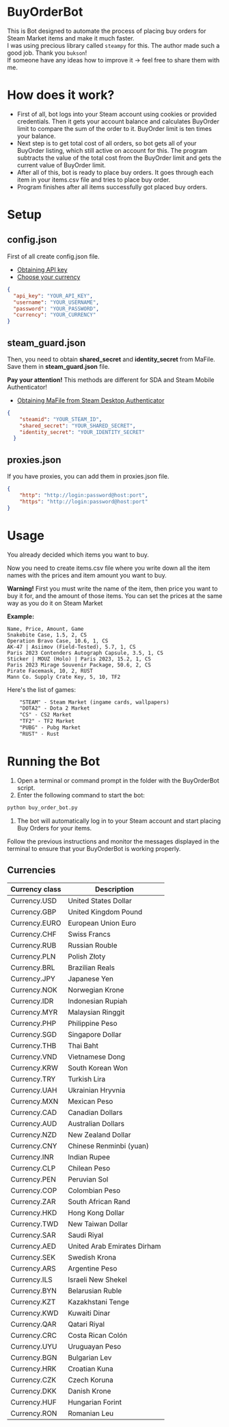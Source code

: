 # BuyOrderBot
This is Bot designed to automate the process of placing buy orders for Steam Market items and make it much faster.\
I was using precious library called `steampy` for this. The author made such a good job. Thank you `bukson`!\
If someone have any ideas how to improve it -> feel free to share them with me.

How does it work?
============
* First of all, bot logs into your Steam account using cookies or provided credentials. Then it gets your account balance and calculates BuyOrder limit to compare the sum of the order ​​to it. BuyOrder limit is ten times your balance.
* Next step is to get total cost of all orders, so bot gets all of your BuyOrder listing, which still active on account for this. The program subtracts the value of the total cost from the BuyOrder limit and gets the current value of BuyOrder limit.
* After all of this, bot is ready to place buy orders. It goes through each item in your items.csv file and tries to place buy order.
* Program finishes after all items successfully got placed buy orders.

Setup
============

config.json
-----------
First of all create config.json file.
* [Obtaining API key](https://steamcommunity.com/dev/apikey)
* [Choose your currency](https://github.com/YESW0RLD/BuyOrderBot/blob/master/README.md#currencies)

```json
{
  "api_key": "YOUR_API_KEY",
  "username": "YOUR_USERNAME",
  "password": "YOUR_PASSWORD",
  "currency": "YOUR_CURRENCY"
}
```

steam_guard.json
----------------

Then, you need to obtain **shared_secret** and **identity_secret** from MaFile. Save them in **steam_guard.json** file.

**Pay your attention!**
This methods are different for SDA and Steam Mobile Authenticator!

* [Obtaining MaFile from Steam Desktop Authenticator](https://github.com/SteamTimeIdler/stidler/wiki/Getting-your-%27shared_secret%27-code-for-use-with-Auto-Restarter-on-Mobile-Authentication#getting-shared-secret-from-steam-desktop-authenticator-windows)

```json
{
    "steamid": "YOUR_STEAM_ID",
    "shared_secret": "YOUR_SHARED_SECRET",
    "identity_secret": "YOUR_IDENTITY_SECRET"
  }
```
proxies.json
------------
If you have proxies, you can add them in proxies.json file.

```json
{
    "http": "http://login:password@host:port",
    "https": "http://login:password@host:port"
}
```


Usage
============
You already decided which items you want to buy.

Now you need to create items.csv file where you write down all the item names with the prices and item amount you want to buy.

**Warning!**
First you must write the name of the item, then price you want to buy it for, and the amount of those items. You can set the prices at the same way as you do it on Steam Market

**Example:**
``` csv
Name, Price, Amount, Game
Snakebite Case, 1.5, 2, CS
Operation Bravo Case, 10.6, 1, CS
AK-47 | Asiimov (Field-Tested), 5.7, 1, CS
Paris 2023 Contenders Autograph Capsule, 3.5, 1, CS
Sticker | MOUZ (Holo) | Paris 2023, 15.2, 1, CS
Paris 2023 Mirage Souvenir Package, 50.6, 2, CS
Pirate Facemask, 10, 2, RUST
Mann Co. Supply Crate Key, 5, 10, TF2
```
Here's the list of games:
```txt
    "STEAM" - Steam Market (ingame cards, wallpapers)
    "DOTA2" - Dota 2 Market
    "CS" - CS2 Market
    "TF2" - TF2 Market
    "PUBG" - Pubg Market
    "RUST" - Rust 
```

Running the Bot
============
1. Open a terminal or command prompt in the folder with the BuyOrderBot script.
2. Enter the following command to start the bot:

```python
python buy_order_bot.py
```

1. The bot will automatically log in to your Steam account and start placing Buy Orders for your items.

Follow the previous instructions and monitor the messages displayed in the terminal to ensure that your BuyOrderBot is working properly.

Currencies
----------

| Currency class | Description                 |
| ---            | ---                         |
| Currency.USD   | United States Dollar        |
| Currency.GBP   | United Kingdom Pound        |
| Currency.EURO  | European Union Euro         |
| Currency.CHF   | Swiss Francs                |
| Currency.RUB   | Russian Rouble              |
| Currency.PLN   | Polish Złoty                |
| Currency.BRL   | Brazilian Reals             |
| Currency.JPY   | Japanese Yen                |
| Currency.NOK   | Norwegian Krone             |
| Currency.IDR   | Indonesian Rupiah           |
| Currency.MYR   | Malaysian Ringgit           |
| Currency.PHP   | Philippine Peso             |
| Currency.SGD   | Singapore Dollar            |
| Currency.THB   | Thai Baht                   |
| Currency.VND   | Vietnamese Dong             |
| Currency.KRW   | South Korean Won            |
| Currency.TRY   | Turkish Lira                |
| Currency.UAH   | Ukrainian Hryvnia           |
| Currency.MXN   | Mexican Peso                |
| Currency.CAD   | Canadian Dollars            |
| Currency.AUD   | Australian Dollars          |
| Currency.NZD   | New Zealand Dollar          |
| Currency.CNY   | Chinese Renminbi (yuan)     |
| Currency.INR   | Indian Rupee                |
| Currency.CLP   | Chilean Peso                |
| Currency.PEN   | Peruvian Sol                |
| Currency.COP   | Colombian Peso              |
| Currency.ZAR   | South African Rand          |
| Currency.HKD   | Hong Kong Dollar            |
| Currency.TWD   | New Taiwan Dollar           |
| Currency.SAR   | Saudi Riyal                 |
| Currency.AED   | United Arab Emirates Dirham |
| Currency.SEK   | Swedish Krona               |
| Currency.ARS   | Argentine Peso              |
| Currency.ILS   | Israeli New Shekel          |
| Currency.BYN   | Belarusian Ruble            |
| Currency.KZT   | Kazakhstani Tenge           |
| Currency.KWD   | Kuwaiti Dinar               |
| Currency.QAR   | Qatari Riyal                |
| Currency.CRC   | Costa Rican Colón           |
| Currency.UYU   | Uruguayan Peso              |
| Currency.BGN   | Bulgarian Lev               |
| Currency.HRK   | Croatian Kuna               |
| Currency.CZK   | Czech Koruna                |
| Currency.DKK   | Danish Krone                |
| Currency.HUF   | Hungarian Forint            |
| Currency.RON   | Romanian Leu                |